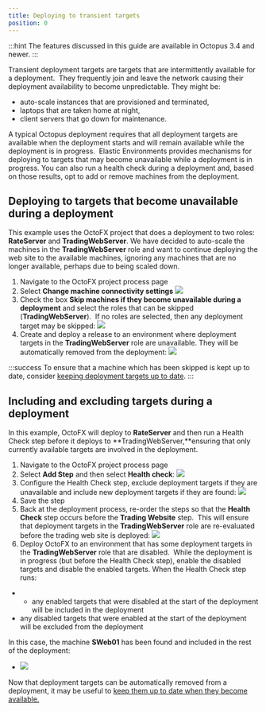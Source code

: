 ```yaml
---
title: Deploying to transient targets
position: 0
---
```



:::hint
The features discussed in this guide are available in Octopus 3.4 and newer.
:::





Transient deployment targets are targets that are intermittently available for a deployment.  They frequently join and leave the network causing their deployment availability to become unpredictable. They might be:

- auto-scale instances that are provisioned and terminated,
- laptops that are taken home at night,
- client servers that go down for maintenance.



A typical Octopus deployment requires that all deployment targets are available when the deployment starts and will remain available while the deployment is in progress.  Elastic Environments provides mechanisms for deploying to targets that may become unavailable while a deployment is in progress. You can also run a health check during a deployment and, based on those results, opt to add or remove machines from the deployment.

## Deploying to targets that become unavailable during a deployment


This example uses the OctoFX project that does a deployment to two roles: **RateServer** and **TradingWebServer**. We have decided to auto-scale the machines in the **TradingWebServer** role and want to continue deploying the web site to the available machines, ignoring any machines that are no longer available, perhaps due to being scaled down.

1. Navigate to the OctoFX project process page
2. Select **Change machine connectivity settings**
![](/docs/images/5669265/5865548.png)
3. Check the box **Skip machines if they become unavailable during a deployment** and select the roles that can be skipped (**TradingWebServer**).  If no roles are selected, then any deployment target may be skipped:
![](/docs/images/5669265/5865551.png)
4. Create and deploy a release to an environment where deployment targets in the **TradingWebServer** role are unavailable. They will be automatically removed from the deployment:
![](/docs/images/5669265/5865552.png)


:::success
To ensure that a machine which has been skipped is kept up to date, consider [keeping deployment targets up to date](/docs/guides/elastic-and-transient-environments/keeping-deployment-targets-up-to-date.md).
:::

## Including and excluding targets during a deployment


In this example, OctoFX will deploy to **RateServer** and then run a Health Check step before it deploys to **TradingWebServer,**ensuring that only currently available targets are involved in the deployment.

1. Navigate to the OctoFX project process page
2. Select **Add Step** and then select **Health check**:
![](/docs/images/5669265/5865566.png)
3. Configure the Health Check step, exclude deployment targets if they are unavailable and include new deployment targets if they are found:
![](/docs/images/5669265/5865567.png)
4. Save the step
5. Back at the deployment process, re-order the steps so that the **Health Check** step occurs before the **Trading Website** step.  This will ensure that deployment targets in the **TradingWebServer** role are re-evaluated before the trading web site is deployed:
![](/docs/images/5669265/5865598.png)
6. Deploy OctoFX to an environment that has some deployment targets in the **TradingWebServer** role that are disabled.  While the deployment is in progress (but before the Health Check step), enable the disabled targets and disable the enabled targets. When the Health Check step runs:


- - any enabled targets that were disabled at the start of the deployment will be included in the deployment
 - any disabled targets that were enabled at the start of the deployment will be excluded from the deployment

In this case, the machine **SWeb01** has been found and included in the rest of the deployment:
- ![](/docs/images/5669265/5865569.png)






Now that deployment targets can be automatically removed from a deployment, it may be useful to [keep them up to date when they become available.](/docs/guides/elastic-and-transient-environments/keeping-deployment-targets-up-to-date.md)
